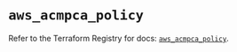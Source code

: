# `aws_acmpca_policy`

Refer to the Terraform Registry for docs: [`aws_acmpca_policy`](https://registry.terraform.io/providers/hashicorp/aws/5.59.0/docs/resources/acmpca_policy).
